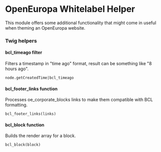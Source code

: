# OpenEuropa Whitelabel Helper

This module offers some additional functionality that might come in useful when
theming an OpenEuropa website.

### Twig helpers
#### bcl_timeago filter
Filters a timestamp in "time ago" format, result can be something like "8 hours ago".
```
node.getCreatedTime|bcl_timeago
```
#### bcl_footer_links function
Processes oe_corporate_blocks links to make them compatible with BCL formatting.
```
bcl_footer_links(links)
```
#### bcl_block function
Builds the render array for a block.
```
bcl_block(block)
```
